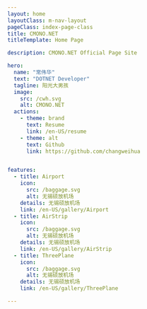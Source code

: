 ```yaml
---
layout: home
layoutClass: m-nav-layout
pageClass: index-page-class
title: CMONO.NET
titleTemplate: Home Page

description: CMONO.NET Official Page Site

hero:
  name: "常伟华"
  text: "DOTNET Developer"
  tagline: 阳光大男孩
  image:
    src: /cwh.svg
    alt: CMONO.NET
  actions:
    - theme: brand
      text: Resume
      link: /en-US/resume
    - theme: alt
      text: Github
      link: https://github.com/changweihua


features:
  - title: Airport
    icon:
      src: /baggage.svg
      alt: 无锡硕放机场
    details: 无锡硕放机场
    link: /en-US/gallery/Airport
  - title: AirStrip
    icon:
      src: /baggage.svg
      alt: 无锡硕放机场
    details: 无锡硕放机场
    link: /en-US/gallery/AirStrip
  - title: ThreePlane
    icon:
      src: /baggage.svg
      alt: 无锡硕放机场
    details: 无锡硕放机场
    link: /en-US/gallery/ThreePlane

---
```


<SkillRadar />

<script lang="ts" setup>
import SkillRadar from '@/components/SkillRadar.vue';
</script>

